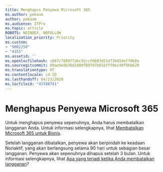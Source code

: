 ```yaml
---
title: Menghapus Penyewa Microsoft 365
ms.author: pebaum
author: pebaum
ms.audience: ITPro
ms.topic: article
ROBOTS: NOINDEX, NOFOLLOW
localization_priority: Priority
ms.custom:
- "9002250"
- "4355"
ms.assetid: ''
ms.openlocfilehash: c887c7889f7abc92ccf6603d51d71b454eff068a
ms.sourcegitcommit: 89ae9e8b36d1980f89f07b016fff0ec48f96b620
ms.translationtype: HT
ms.contentlocale: id-ID
ms.lasthandoff: 04/23/2020
ms.locfileid: "43788741"
---
```

# <a name="delete-microsoft-365-tenant"></a>Menghapus Penyewa Microsoft 365

Untuk menghapus penyewa sepenuhnya, Anda harus membatalkan langganan Anda. Untuk informasi selengkapnya, lihat [Membatalkan Microsoft 365 untuk Bisnis](https://docs.microsoft.com/microsoft-365/commerce/subscriptions/cancel-your-subscription?view=o365-worldwide). 
 
Setelah langganan dibatalkan, penyewa akan berpindah ke keadaan Nonaktif, yang akan berlangsung selama 90 hari untuk sebagian besar langganan. Penyewa akan sepenuhnya dihapus setelah 3 bulan. Untuk informasi selengkapnya, lihat [Apa yang terjadi ketika Anda membatalkan langganan](https://docs.microsoft.com/microsoft-365/commerce/subscriptions/cancel-your-subscription?view=o365-worldwide#what-happens-when-you-cancel-a-subscription)?
